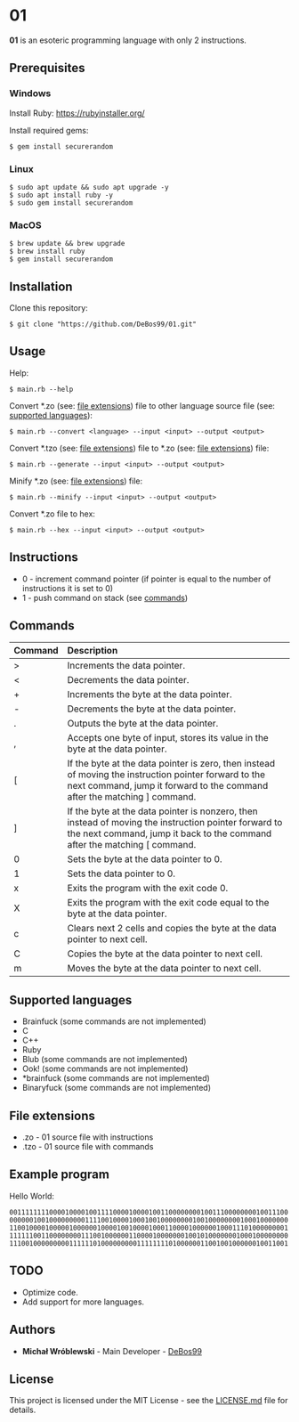 # 01

**01** is an esoteric programming language with only 2 instructions.

## Prerequisites

### Windows

Install Ruby: https://rubyinstaller.org/

Install required gems:

`$ gem install securerandom`

### Linux

```
$ sudo apt update && sudo apt upgrade -y
$ sudo apt install ruby -y
$ sudo gem install securerandom
```

### MacOS

```
$ brew update && brew upgrade
$ brew install ruby
$ gem install securerandom
```

## Installation

Clone this repository:

`$ git clone "https://github.com/DeBos99/01.git"`

## Usage

Help:

`$ main.rb --help`

Convert \*.zo (see: [file extensions](#file-extensions)) file to other language source file (see: [supported languages](#supported-languages)):

`$ main.rb --convert <language> --input <input> --output <output>`

Convert \*.tzo (see: [file extensions](#file-extensions)) file to \*.zo (see: [file extensions](#file-extensions)) file:

`$ main.rb --generate --input <input> --output <output>`

Minify \*.zo (see: [file extensions](#file-extensions)) file:

`$ main.rb --minify --input <input> --output <output>`

Convert \*.zo file to hex:

`$ main.rb --hex --input <input> --output <output>`

## Instructions

* 0 - increment command pointer (if pointer is equal to the number of instructions it is set to 0)
* 1 - push command on stack (see [commands](#commands))

## Commands

| Command | Description                                                                  |
| :---    | :---                                                                         |
| >       | Increments the data pointer.                                                 |
| <       | Decrements the data pointer.                                                 |
| +       | Increments the byte at the data pointer.                                     |
| -       | Decrements the byte at the data pointer.                                     |
| .       | Outputs the byte at the data pointer.                                        |
| ,       | Accepts one byte of input, stores its value in the byte at the data pointer. |
| \[      | If the byte at the data pointer is zero, then instead of moving the instruction pointer forward to the next command, jump it forward to the command after the matching ] command.                                     |
| ]      | If the byte at the data pointer is nonzero, then instead of moving the instruction pointer forward to the next command, jump it back to the command after the matching \[ command.                                    |
| 0      | Sets the byte at the data pointer to 0.                                       |
| 1      | Sets the data pointer to 0.                                                   |
| x      | Exits the program with the exit code 0.                                       |
| X      | Exits the program with the exit code equal to the byte at the data pointer.   |
| c      | Clears next 2 cells and copies the byte at the data pointer to next cell.     |
| C      | Copies the byte at the data pointer to next cell.                             |
| m      | Moves the byte at the data pointer to next cell.                              |

## Supported languages

* Brainfuck (some commands are not implemented)
* C
* C++
* Ruby
* Blub (some commands are not implemented)
* Ook! (some commands are not implemented)
* \*brainfuck (some commands are not implemented)
* Binaryfuck (some commands are not implemented)

## File extensions

* .zo - 01 source file with instructions
* .tzo - 01 source file with commands

## Example program

Hello World:

`00111111110000100001001111000010000100110000000010011100000000100111000000001001000000000111100100001000100100000000100100000000100010000000110010000100000100000010000100100001000110000100000010001110100000000111111100110000000011100100000011000010000000100101000000010001000000001110010000000001111110100000000011111111010000001100100100000010011001`

## TODO

* Optimize code.
* Add support for more languages.

## Authors

* **Michał Wróblewski** - Main Developer - [DeBos99](https://github.com/DeBos99)

## License

This project is licensed under the MIT License - see the [LICENSE.md](LICENSE.md) file for details.

